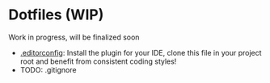 # Dotfiles (WIP)

Work in progress, will be finalized soon

- [.editorconfig](https://github.com/Netural/frontend-resources/blob/master/dotfiles/.editorconfig): Install the plugin for your IDE, clone this file in your project root and benefit from consistent coding styles!
- TODO: .gitignore
